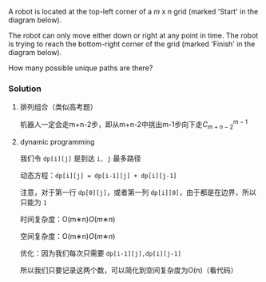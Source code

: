 A robot is located at the top-left corner of a *m* x *n* grid (marked 'Start' in the diagram below).

The robot can only move either down or right at any point in time. The robot is trying to reach the bottom-right corner of the grid (marked 'Finish' in the diagram below).

How many possible unique paths are there?

### Solution

1. 排列组合（类似高考题）

   机器人一定会走m+n-2步，即从m+n-2中挑出m-1步向下走$C_{m+n-2}^{m-1}$

2. dynamic programming

   我们令 `dp[i][j]` 是到达 `i, j` 最多路径

   动态方程：`dp[i][j] = dp[i-1][j] + dp[i][j-1]`

   注意，对于第一行 `dp[0][j]`，或者第一列 `dp[i][0]`，由于都是在边界，所以只能为 `1`

   时间复杂度：O(m∗n)*O*(*m*∗*n*)

   空间复杂度：O(m∗n)*O*(*m*∗*n*)

   优化：因为我们每次只需要 `dp[i-1][j],dp[i][j-1] `

   所以我们只要记录这两个数，可以简化到空间复杂度为O(n)（看代码）